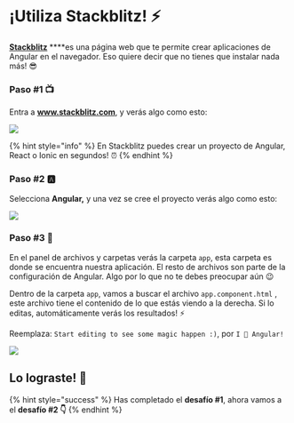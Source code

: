 # ¡Utiliza Stackblitz! ⚡

[**Stackblitz**](https://stackblitz.com/) ****es una página web que te permite crear aplicaciones de Angular en el navegador. Eso quiere decir que no tienes que instalar nada más! 😎

### Paso \#1 📺

Entra a **www.stackblitz.com**, y verás algo como esto:

![](https://blobscdn.gitbook.com/v0/b/gitbook-28427.appspot.com/o/assets%2F-LUWGcQjUBhtPBMOEH77%2F-LV_9cvgWFxh5ac3SAOh%2F-LV_FDYnDmXtMyAMYP42%2Fimage.png?alt=media&token=af9d747c-657e-43fb-9e59-adaa601f154a)

{% hint style="info" %}
En Stackblitz puedes crear un proyecto de Angular, React o Ionic en segundos! ⏰
{% endhint %}

### Paso \#2 🅰

Selecciona **Angular,** y una vez se cree el proyecto verás algo como esto:

![](https://blobscdn.gitbook.com/v0/b/gitbook-28427.appspot.com/o/assets%2F-LUWGcQjUBhtPBMOEH77%2F-LV_9cvgWFxh5ac3SAOh%2F-LV_FJ897jaYD787_H5N%2Fimage.png?alt=media&token=5927f036-8352-436c-a06b-761a3e09033f)

### Paso \#3 📂

En el panel de archivos y carpetas verás la carpeta `app`, esta carpeta es donde se encuentra nuestra aplicación. El resto de archivos son parte de la configuración de Angular. Algo por lo que no te debes preocupar aún 😉

Dentro de la carpeta `app`, vamos a buscar el archivo `app.component.html` , este archivo tiene el contenido de lo que estás viendo a la derecha. Si lo editas, automáticamente verás los resultados! ⚡️

Reemplaza: `Start editing to see some magic happen :)`, por `I 💙 Angular!`

![](https://blobscdn.gitbook.com/v0/b/gitbook-28427.appspot.com/o/assets%2F-LUWGcQjUBhtPBMOEH77%2F-LV_9cvgWFxh5ac3SAOh%2F-LV_FOjg2E23m74EVJRa%2Fimage.png?alt=media&token=a5a94a3f-32ba-4c82-86ef-db50d85f290b)

## Lo lograste! 💪

{% hint style="success" %}
Has completado el **desafío \#1**, ahora vamos a el **desafío \#2 👇**
{% endhint %}

